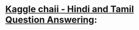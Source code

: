 # [Kaggle chaii - Hindi and Tamil Question Answering](https://www.kaggle.com/c/chaii-hindi-and-tamil-question-answering): 

